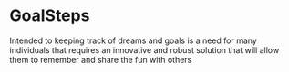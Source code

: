 # GoalSteps
Intended to keeping track of dreams and goals is a need for many individuals that requires an innovative and robust solution that will allow them to remember and share the fun with others 
